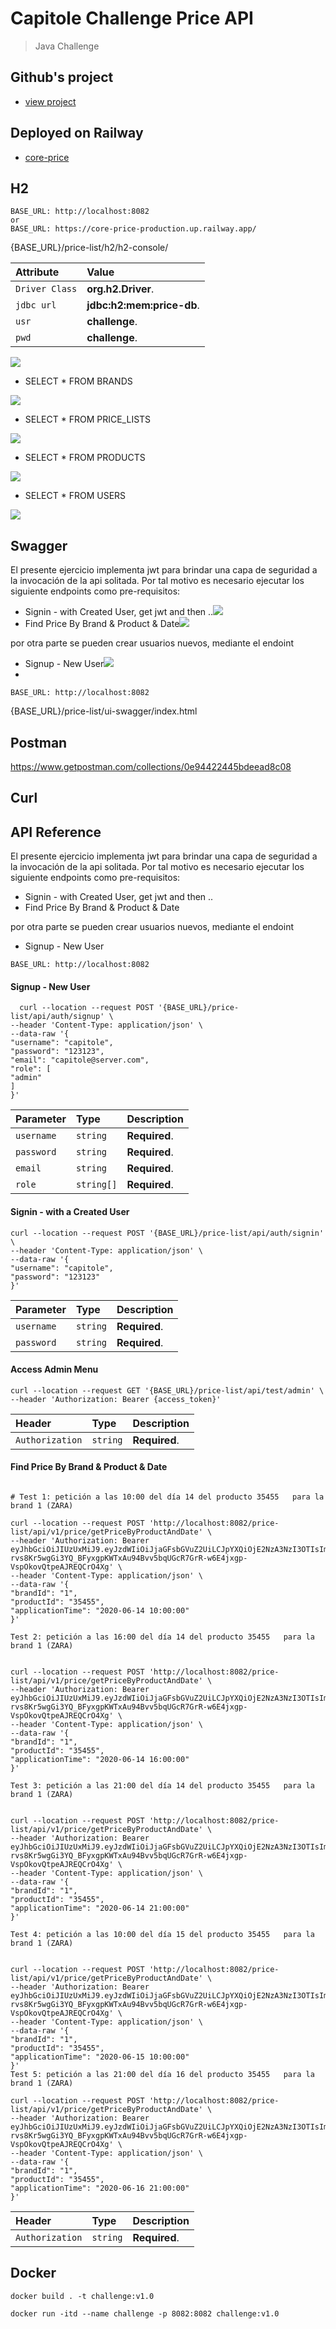 # Capitole Challenge Price API

>Java Challenge


## Github's project

- [view project](https://github.com/users/raul-varela/projects/1)

## Deployed on Railway

- [core-price](https://core-price-production-04f2.up.railway.app/price-list/swagger-ui/index.html)

## H2
```
BASE_URL: http://localhost:8082
or
BASE_URL: https://core-price-production.up.railway.app/
```

{BASE_URL}/price-list/h2/h2-console/

| Attribute         | Value         |
|:-----------|:--------------|
| `Driver Class`   | **org.h2.Driver**. |
| `jdbc url`  | **jdbc:h2:mem:price-db**. |
| `usr`      | **challenge**. |
| `pwd`      | **challenge**. |


![](docs/pics/h2-console.png)

* SELECT * FROM BRANDS

![](docs/pics/select-all-brands.png)

* SELECT * FROM PRICE_LISTS

![](docs/pics/select-all-pricelist.png)

* SELECT * FROM PRODUCTS

![](docs/pics/select-all-products.png)

* SELECT * FROM USERS

![](docs/pics/select-all-users.png)

## Swagger

El presente ejercicio implementa jwt para brindar una capa de seguridad a la invocación de la api solitada.
Por tal motivo es necesario ejecutar los siguiente endpoints como pre-requisitos:

* Signin - with Created User, get jwt and then ..![](docs/pics/login.png)
* Find Price By Brand & Product & Date![](docs/pics/findPrice-ByProductBrandDate.png)

por otra parte se pueden crear usuarios nuevos, mediante el endoint
* Signup -  New User![](docs/pics/create-user.png)
*
```
BASE_URL: http://localhost:8082
```

{BASE_URL}/price-list/ui-swagger/index.html

## Postman

https://www.getpostman.com/collections/0e94422445bdeead8c08

## Curl

## API Reference

El presente ejercicio implementa jwt para brindar una capa de seguridad a la invocación de la api solitada.
Por tal motivo es necesario ejecutar los siguiente endpoints como pre-requisitos:

* Signin - with Created User, get jwt and then ..
* Find Price By Brand & Product & Date

por otra parte se pueden crear usuarios nuevos, mediante el endoint
* Signup -  New User

```
BASE_URL: http://localhost:8082
```

#### Signup -  New User

```http
  curl --location --request POST '{BASE_URL}/price-list/api/auth/signup' \
--header 'Content-Type: application/json' \
--data-raw '{
"username": "capitole",
"password": "123123",
"email": "capitole@server.com",
"role": [
"admin"
]
}'
```

| Parameter | Type       | Description                |
| :-------- |:-----------| :------------------------- |
| `username` | `string`   | **Required**.  |
| `password` | `string`   | **Required**.  |
| `email` | `string`   | **Required**.  |
| `role` | `string[]` | **Required**.  |



#### Signin - with a Created User

```http
curl --location --request POST '{BASE_URL}/price-list/api/auth/signin' \
--header 'Content-Type: application/json' \
--data-raw '{
"username": "capitole",
"password": "123123"
}'
```

| Parameter | Type       | Description                |
| :-------- |:-----------| :------------------------- |
| `username` | `string`   | **Required**.  |
| `password` | `string`   | **Required**.  |


#### Access Admin Menu

```http
curl --location --request GET '{BASE_URL}/price-list/api/test/admin' \
--header 'Authorization: Bearer {access_token}'
```

| Header     | Type       | Description                |
|:-----------|:-----------| :------------------------- |
| `Authorization` | `string`   | **Required**.  |


#### Find Price By Brand & Product & Date

```http

# Test 1: petición a las 10:00 del día 14 del producto 35455   para la brand 1 (ZARA)

curl --location --request POST 'http://localhost:8082/price-list/api/v1/price/getPriceByProductAndDate' \
--header 'Authorization: Bearer eyJhbGciOiJIUzUxMiJ9.eyJzdWIiOiJjaGFsbGVuZ2UiLCJpYXQiOjE2NzA3NzI3OTIsImV4cCI6MTY3MDg1OTE5Mn0.e9CNMBSkou-rvs8Kr5wgGi3YQ_BFyxgpKWTxAu94Bvv5bqUGcR7GrR-w6E4jxgp-VspOkovQtpeAJREQCrO4Xg' \
--header 'Content-Type: application/json' \
--data-raw '{
"brandId": "1",
"productId": "35455",
"applicationTime": "2020-06-14 10:00:00"
}'

Test 2: petición a las 16:00 del día 14 del producto 35455   para la brand 1 (ZARA)


curl --location --request POST 'http://localhost:8082/price-list/api/v1/price/getPriceByProductAndDate' \
--header 'Authorization: Bearer eyJhbGciOiJIUzUxMiJ9.eyJzdWIiOiJjaGFsbGVuZ2UiLCJpYXQiOjE2NzA3NzI3OTIsImV4cCI6MTY3MDg1OTE5Mn0.e9CNMBSkou-rvs8Kr5wgGi3YQ_BFyxgpKWTxAu94Bvv5bqUGcR7GrR-w6E4jxgp-VspOkovQtpeAJREQCrO4Xg' \
--header 'Content-Type: application/json' \
--data-raw '{
"brandId": "1",
"productId": "35455",
"applicationTime": "2020-06-14 16:00:00"
}'

Test 3: petición a las 21:00 del día 14 del producto 35455   para la brand 1 (ZARA)


curl --location --request POST 'http://localhost:8082/price-list/api/v1/price/getPriceByProductAndDate' \
--header 'Authorization: Bearer eyJhbGciOiJIUzUxMiJ9.eyJzdWIiOiJjaGFsbGVuZ2UiLCJpYXQiOjE2NzA3NzI3OTIsImV4cCI6MTY3MDg1OTE5Mn0.e9CNMBSkou-rvs8Kr5wgGi3YQ_BFyxgpKWTxAu94Bvv5bqUGcR7GrR-w6E4jxgp-VspOkovQtpeAJREQCrO4Xg' \
--header 'Content-Type: application/json' \
--data-raw '{
"brandId": "1",
"productId": "35455",
"applicationTime": "2020-06-14 21:00:00"
}'

Test 4: petición a las 10:00 del día 15 del producto 35455   para la brand 1 (ZARA)


curl --location --request POST 'http://localhost:8082/price-list/api/v1/price/getPriceByProductAndDate' \
--header 'Authorization: Bearer eyJhbGciOiJIUzUxMiJ9.eyJzdWIiOiJjaGFsbGVuZ2UiLCJpYXQiOjE2NzA3NzI3OTIsImV4cCI6MTY3MDg1OTE5Mn0.e9CNMBSkou-rvs8Kr5wgGi3YQ_BFyxgpKWTxAu94Bvv5bqUGcR7GrR-w6E4jxgp-VspOkovQtpeAJREQCrO4Xg' \
--header 'Content-Type: application/json' \
--data-raw '{
"brandId": "1",
"productId": "35455",
"applicationTime": "2020-06-15 10:00:00"
}'
Test 5: petición a las 21:00 del día 16 del producto 35455   para la brand 1 (ZARA)

curl --location --request POST 'http://localhost:8082/price-list/api/v1/price/getPriceByProductAndDate' \
--header 'Authorization: Bearer eyJhbGciOiJIUzUxMiJ9.eyJzdWIiOiJjaGFsbGVuZ2UiLCJpYXQiOjE2NzA3NzI3OTIsImV4cCI6MTY3MDg1OTE5Mn0.e9CNMBSkou-rvs8Kr5wgGi3YQ_BFyxgpKWTxAu94Bvv5bqUGcR7GrR-w6E4jxgp-VspOkovQtpeAJREQCrO4Xg' \
--header 'Content-Type: application/json' \
--data-raw '{
"brandId": "1",
"productId": "35455",
"applicationTime": "2020-06-16 21:00:00"
}'
```
| Header     | Type       | Description                |
|:-----------|:-----------| :------------------------- |
| `Authorization` | `string`   | **Required**.  |


## Docker

```
docker build . -t challenge:v1.0

docker run -itd --name challenge -p 8082:8082 challenge:v1.0
```
